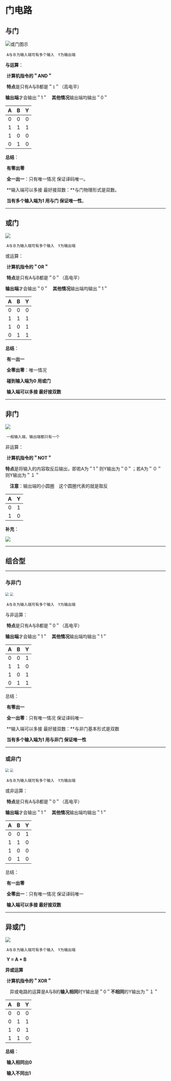 # 门电路


## 与门

<img src="https://cdn.jsdelivr.net/gh/letengzz/Two-C/img/PM/First/%E4%B8%8E%E9%97%A8.png" alt="或门图示" />


​                        														`A与Ｂ为输入端可有多个输入　Y为输出端`

**与运算**：

​	**计算机指令的＂AND＂**

​	**特点**是只有A与B都是＂`1`＂（高电平）

​	**输出端**才会输出＂1＂　**其他情况**输出端均输出＂0＂

|  A   |  B   |  Y   |
| :--: | :--: | :--: |
|  0   |  0   |  0   |
|  1   |  1   |  1   |
|  1   |  0   |  0   |
|  0   |  1   |  0   |

**总结**：

​	**有零出零**

​	**全一出一**：只有唯一情况 保证译码唯一。

​	**输入端可以多接 最好接双数：**与门物理形式是双数。

​	**当有多个输入端为1 用与门 保证唯一性**。

------


## 或门

<img src="https://cdn.jsdelivr.net/gh/letengzz/Two-C/img/PM/First/%E6%88%96%E9%97%A8.png" />

​													                     	`A与Ｂ为输入端可有多个输入　Y为输出端`

或运算：

​	**计算机指令的＂OR＂**

​	**特点**是只有A与B都是＂0＂（高电平）

​	**输出端**才会输出＂0＂　**其他情况**输出端均输出＂1＂

|  A   |  B   |  Y   |
| :--: | :--: | :--: |
|  0   |  0   |  0   |
|  1   |  1   |  1   |
|  1   |  0   |  1   |
|  0   |  1   |  1   |

**总结**：

​	**有一出一** 

​	**全零出零**：唯一情况

​	**碰到输入端为0 用或门**

​	**输入端可以多接 最好接双数**

------


## 非门



<img src="https://cdn.jsdelivr.net/gh/letengzz/Two-C/img/PM/First/%E9%9D%9E%E9%97%A8.png"  />

​											                                         	`一般输入端、输出端都只有一个`

非运算：

​	**计算机指令的＂NOT＂**

​	**特点**是将输入的内容取反后输出，即若A为＂1＂则Y输出为＂0＂；若A为＂０＂则Y输出为＂１＂

　**注意**：输出端的小圆圈　这个圆圈代表的就是取反　

|  A   |  Y   |
| :--: | :--: |
|  0   |  1   |
|  1   |  0   |

**补充**：

<img src="https://cdn.jsdelivr.net/gh/letengzz/Two-C/img/PM/First/%E5%90%8C%E7%9B%B8%E5%99%A8%E5%8F%8D%E7%9B%B8%E5%99%A8.png" />


------


## 组合型

------

### 与非门

<img src="https://cdn.jsdelivr.net/gh/letengzz/Two-C/img/PM/First/%E4%B8%8E%E9%9D%9E%E9%97%A8%E9%80%BB%E8%BE%91%E7%BB%93%E6%9E%84.png" style="zoom:67%;" />

<img src="https://cdn.jsdelivr.net/gh/letengzz/Two-C/img/PM/First/%E4%B8%8E%E9%9D%9E%E9%97%A8%E9%80%BB%E8%BE%91%E7%AC%A6%E5%8F%B7.png" style="zoom:67%;" />

​										                      				`A与Ｂ为输入端可有多个输入　Y为输出端`

与非运算：

​	**特点**是只有A与B都是＂0＂（高电平）

​	**输出端**才会输出＂1＂　**其他情况**输出端均输出＂1＂

|  A   |  B   |  Y   |
| :--: | :--: | :--: |
|  0   |  0   |  1   |
|  1   |  1   |  0   |
|  1   |  0   |  1   |
|  0   |  1   |  1   |

总结：

​	**有零出一**

​	**全一出零**：只有唯一情况 保证译码唯一

​	**输入端可以多接 最好接双数：**与非门基本形式是双数 

​	**当有多个输入端为1 用与非门 保证唯一性**

------


### 或非门

<img src="https://cdn.jsdelivr.net/gh/letengzz/Two-C/img/PM/First/%E6%88%96%E9%9D%9E%E9%97%A8%E9%80%BB%E8%BE%91%E7%BB%93%E6%9E%84.png" style="zoom:67%;" />

<img src="https://cdn.jsdelivr.net/gh/letengzz/Two-C/img/PM/First/%E6%88%96%E9%9D%9E%E9%97%A8%E9%80%BB%E8%BE%91%E7%AC%A6%E5%8F%B7.png" style="zoom:67%;" />

​											              			`A与Ｂ为输入端可有多个输入　Y为输出端`

或非运算：

​	**特点**是只有A与B都是＂0＂（高电平）

​	**输出端**才会输出＂1＂　**其他情况**输出端均输出＂1＂

|  A   |  B   |  Y   |
| :--: | :--: | :--: |
|  0   |  0   |  1   |
|  1   |  1   |  0   |
|  1   |  0   |  0   |
|  0   |  1   |  0   |

总结：

​	**有一出零** 

​	**全零出一**：只有唯一情况 保证译码唯一

​	**输入端可以多接 最好接双数**

------

## 异或门

<img src="https://cdn.jsdelivr.net/gh/letengzz/Two-C/img/PM/First/%E5%BC%82%E6%88%96%E9%97%A8.png" />

​														`A与Ｂ为输入端可有多个输入　Y为输出端`

​																	         **Y = A + B**

**异或运算**

​	**计算机指令的＂XOR＂**

　异或电路的运算是A与B的**输入相同**时Y输出是＂0＂**不相同**的Y输出为＂１＂

|  A   |  B   |  Y   |
| :--: | :--: | :--: |
|  0   |  0   |  0   |
|  0   |  1   |  1   |
|  1   |  0   |  1   |
|  1   |  1   |  0   |

**总结**：

​	**输入相同出0**

​	**输入不同出1**